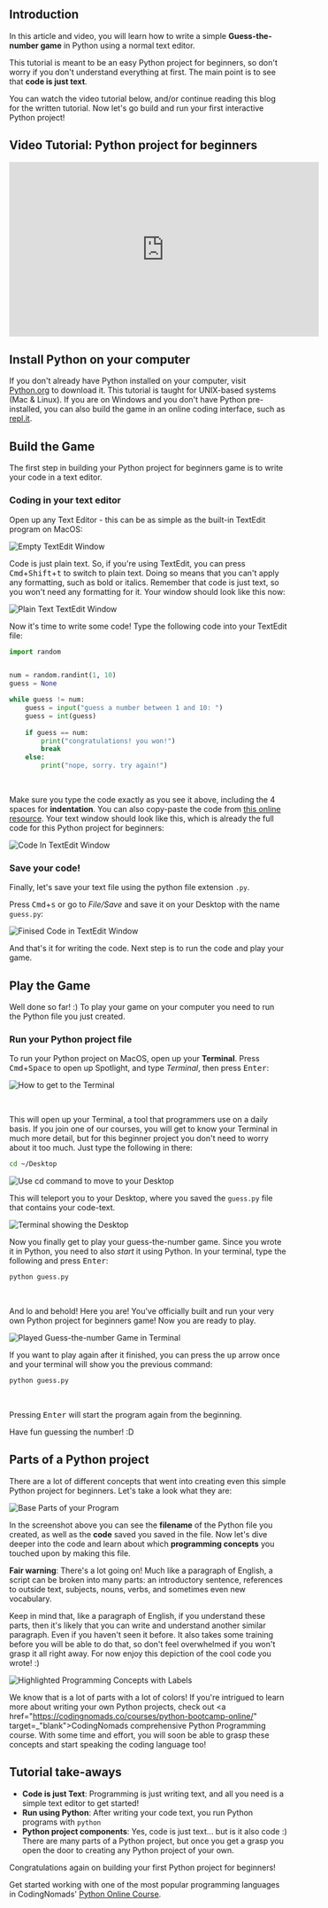 ## Introduction

In this article and video, you will learn how to write a simple **Guess-the-number game** in Python using a normal text editor. 

This tutorial is meant to be an easy Python project for beginners, so don't worry if you don't understand everything at first. The main point is to see that **code is just text**. 

You can watch the video tutorial below, and/or continue reading this blog for the written tutorial. Now let's go build and run your first interactive Python project!

## Video Tutorial: Python project for beginners

<iframe width="560" height="315" src="https://www.youtube.com/embed/CAOOILNwI5M" frameborder="0" allow="accelerometer; autoplay; encrypted-media; gyroscope; picture-in-picture" allowfullscreen></iframe>

## Install Python on your computer

If you don't already have Python installed on your computer, visit <a target="_blank" href="https://www.python.org/downloads/">Python.org</a> to download it. This tutorial is taught for UNIX-based systems (Mac & Linux). If you are on Windows and you don't have Python pre-installed, you can also build the game in an online coding interface, such as [repl.it](https://repl.it/).

## Build the Game 

The first step in building your Python project for beginners game is to write your code in a text editor.

### Coding in your text editor

Open up any Text Editor - this can be as simple as the built-in TextEdit program on MacOS:

![Empty TextEdit Window](https://github.com/CodingNomads/articles/blob/main/code-is-text/imgs/empty_textedit.png?raw=true)

Code is just plain text. So, if you're using TextEdit, you can press <kbd>Cmd</kbd>+<kbd>Shift</kbd>+<kbd>t</kbd> to switch to plain text. Doing so means that you can't apply any formatting, such as bold or italics. Remember that code is just text, so you won't need any formatting for it. Your window should look like this now:

![Plain Text TextEdit Window](https://github.com/CodingNomads/articles/blob/main/code-is-text/imgs/plain_textedit_window.png?raw=true)

Now it's time to write some code! Type the following code into your TextEdit file:

```python
import random


num = random.randint(1, 10)
guess = None

while guess != num:
    guess = input("guess a number between 1 and 10: ")
    guess = int(guess)
    
    if guess == num:
        print("congratulations! you won!")
        break
    else:
        print("nope, sorry. try again!")
```
&nbsp;

Make sure you type the code exactly as you see it above, including the 4 spaces for **indentation**. You can also copy-paste the code from [this online resource](https://gist.github.com/martin-martin/d2f0bf7a6187a4e05d847b06e2bcee1d). Your text window should look like this, which is already the full code for this Python project for beginners:

![Code In TextEdit Window](https://github.com/CodingNomads/articles/blob/main/code-is-text/imgs/guess_code.png?raw=true)

### Save your code!

Finally, let's save your text file using the python file extension `.py`. 

Press <kbd>Cmd</kbd>+<kbd>s</kbd> or go to _File/Save_ and save it on your Desktop with the name `guess.py`:

![Finised Code in TextEdit Window](https://github.com/CodingNomads/articles/blob/main/code-is-text/imgs/finished_code.png?raw=true)

And that's it for writing the code. Next step is to run the code and play your game.

## Play the Game

Well done so far! :) To play your game on your computer you need to run the Python file you just created. 

### Run your Python project file
To run your Python project on MacOS, open up your **Terminal**. Press <kbd>Cmd</kbd>+<kbd>Space</kbd> to open up Spotlight, and type _Terminal_, then press <kbd>Enter</kbd>:

![How to get to the Terminal](https://github.com/CodingNomads/articles/blob/main/code-is-text/imgs/get_to_terminal.png?raw=true)

&nbsp;

This will open up your Terminal, a tool that programmers use on a daily basis. If you join one of our courses, you will get to know your Terminal in much more detail, but for this beginner project you don't need to worry about it too much. Just type the following in there:

```bash
cd ~/Desktop
```

![Use cd command to move to your Desktop](https://github.com/CodingNomads/articles/blob/main/code-is-text/imgs/cd_desktop.png?raw=true)

This will teleport you to your Desktop, where you saved the `guess.py` file that contains your code-text.

![Terminal showing the Desktop](https://github.com/CodingNomads/articles/blob/main/code-is-text/imgs/on_desktop.png?raw=true)

Now you finally get to play your guess-the-number game. Since you wrote it in Python, you need to also _start_ it using Python. In your terminal, type the following and press <kbd>Enter</kbd>:

```bash
python guess.py
```
&nbsp;

And lo and behold! Here you are! You've officially built and run your very own Python project for beginners game! Now you are ready to play.

![Played Guess-the-number Game in Terminal](https://github.com/CodingNomads/articles/blob/main/code-is-text/imgs/played_game.png?raw=true)

If you want to play again after it finished, you can press the <kbd>up</kbd> arrow once and your terminal will show you the previous command:

```bash
python guess.py
```

&nbsp;

Pressing <kbd>Enter</kbd> will start the program again from the beginning.

Have fun guessing the number! :D

## Parts of a Python project

There are a lot of different concepts that went into creating even this simple Python project for beginners. Let's take a look what they are:

![Base Parts of your Program](https://github.com/CodingNomads/articles/blob/main/code-is-text/imgs/base_parts.png?raw=true)

In the screenshot above you can see the **filename** of the Python file you created, as well as the **code** saved you saved in the file. Now let's dive deeper into the code and learn about which **programming concepts** you touched upon by making this file.

**Fair warning**: There's a lot going on! Much like a paragraph of English, a script can be broken into many parts: an introductory sentence, references to outside text, subjects, nouns, verbs, and sometimes even new vocabulary.

Keep in mind that, like a paragraph of English, if you understand these parts, then it's likely that you can write and understand another similar paragraph. Even if you haven't seen it before. It also takes some training before you will be able to do that, so don't feel overwhelmed if you won't grasp it all right away. For now enjoy this depiction of the cool code you wrote! :)

![Highlighted Programming Concepts with Labels](https://github.com/CodingNomads/articles/blob/main/code-is-text/imgs//programming_concepts.png?raw=True)

We know that is a lot of parts with a lot of colors! If you're intrigued to learn more about writing your own Python projects, check out <a href="https://codingnomads.co/courses/python-bootcamp-online/" target=_"blank">CodingNomads comprehensive Python Programming course</a>. With some time and effort, you will soon be able to grasp these concepts and start speaking the coding language too!

## Tutorial take-aways

- **Code is just Text**: Programming is just writing text, and all you need is a simple text editor to get started!
- **Run using Python**: After writing your code text, you run Python programs with `python`
- **Python project components**: Yes, code is just text... but is it also code :) There are many parts of a Python project, but once you get a grasp you open the door to creating any Python project of your own.

Congratulations again on building your first Python project for beginners!

Get started working with one of the most popular programming languages in CodingNomads' [Python Online Course](https://codingnomads.co/courses/python-bootcamp-online/).
